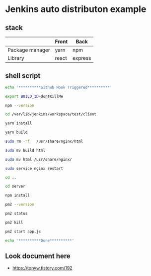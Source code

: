# Jenkins auto distributon example

## stack
|| Front | Back |
| ------ | ------ | ------ |
| Package manager | yarn | npm |
| Library | react | express |

## shell script
```sh
echo '**********Github Hook Triggered**********'

export BUILD_ID=dontKillMe

npm --version

cd /var/lib/jenkins/workspace/test/client

yarn install

yarn build

sudo rm -rf   /usr/share/nginx/html

sudo mv build html

sudo mv html /usr/share/nginx/

sudo service nginx restart

cd ..

cd server

npm install

pm2 --version

pm2 status

pm2 kill

pm2 start app.js

echo '**********Done**********'
```

## Look document here
- https://tonyw.tistory.com/192